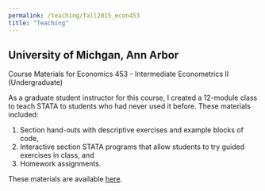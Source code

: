 ```yaml
---
permalink: /teaching/fall2015_econ453
title: "Teaching"
---
```

## University of Michgan, Ann Arbor ##
Course Materials for Economics 453 - Intermediate Econometrics II (Undergraduate)  

As a graduate student instructor for this course, I created a 12-module class to teach STATA to students who had never used it before. These materials included: 
1) Section hand-outs with descriptive exercises and example blocks of code,  
2) Interactive section STATA programs that allow students to try guided exercises in class, and  
3) Homework assignments.  


These materials are available [here](/assets/teaching/fall2015_econ451/Cole_Econ452_Lessons.zip).
